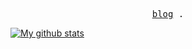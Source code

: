 <p align="center">
  <samp>
    <a href="https://kid-1912.github.io/">blog</a> .
  </samp>
</p>

<a href="https://github.com/anuraghazra/github-readme-stats">
  <img align="center" src="https://github-readme-stats.anuraghazra1.vercel.app/api?username=KID-1912&layout=compact&show_icons=true&line_height=27&count_private=true" alt="My github stats" />

</a>  


<!--

Here are some ideas to get you started:

- 🔭 I’m currently working on ...
- 🌱 I’m currently learning ...
- 👯 I’m looking to collaborate on ...
- 🤔 I’m looking for help with ...
- 💬 Ask me about ...
- 📫 How to reach me: ...
- 😄 Pronouns: ...
- ⚡ Fun fact: ...
-->
